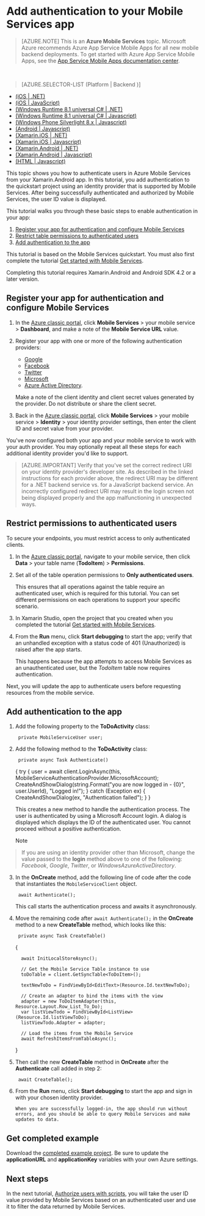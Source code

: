 <properties
    pageTitle="Get started with authentication (Xamarin.Android) - Mobile Services"
    description="Learn how to use authentication in your Azure Mobile Services app for Xamarin.Android."
    services="mobile-services"
    documentationCenter="xamarin"
    manager="dwrede"
    authors="lindydonna"
    editor=""/>

<tags
    ms.service="mobile-services"
    ms.workload="mobile"
    ms.tgt_pltfrm="mobile-xamarin-android"
    ms.devlang="dotnet"
    ms.topic="article"
    ms.date="11/30/2015" 
    ms.author="donnam"/>

# Add authentication to your Mobile Services app
>[AZURE.NOTE] This is an **Azure Mobile Services** topic.  Microsoft Azure recommends Azure App Service Mobile Apps for all new mobile backend deployments.
To get started with Azure App Service Mobile Apps, see the [App Service Mobile Apps documentation center](/documentation/services/app-service/mobile).


&nbsp;

> [AZURE.SELECTOR-LIST (Platform | Backend )]
- [(iOS | .NET)](../articles/mobile-services-dotnet-backend-ios-get-started-users.md)
- [(iOS | JavaScript)](../articles/mobile-services-ios-get-started-users.md)
- [(Windows Runtime 8.1 universal C# | .NET)](../articles/mobile-services-dotnet-backend-windows-universal-dotnet-get-started-users.md)
- [(Windows Runtime 8.1 universal C# | Javascript)](../articles/mobile-services-javascript-backend-windows-universal-dotnet-get-started-users.md)
- [(Windows Phone Silverlight 8.x | Javascript)](../articles/mobile-services-windows-phone-get-started-users.md)
- [(Android | Javascript)](../articles/mobile-services-android-get-started-users.md)
- [(Xamarin.iOS | .NET)](../articles/mobile-services-dotnet-backend-xamarin-ios-get-started-users.md)
- [(Xamarin.iOS | Javascript)](../articles/partner-xamarin-mobile-services-ios-get-started-users.md)
- [(Xamarin.Android | .NET)](../articles/mobile-services-dotnet-backend-xamarin-android-get-started-users.md)
- [(Xamarin.Android | Javascript)](../articles/partner-xamarin-mobile-services-android-get-started-users.md)
- [(HTML | Javascript)](../articles/mobile-services-html-get-started-users.md)


<p>This topic shows you how to authenticate users in Azure Mobile Services from your Xamarin.Android app. In this tutorial, you add authentication to the quickstart project using an identity provider that is supported by Mobile Services. After being successfully authenticated and authorized by Mobile Services, the user ID value is displayed.</p>

This tutorial walks you through these basic steps to enable authentication in your app:

1. [Register your app for authentication and configure Mobile Services](#register.md)
2. [Restrict table permissions to authenticated users](#permissions.md)
3. [Add authentication to the app](#add-authentication.md)

This tutorial is based on the Mobile Services quickstart. You must also first complete the tutorial [Get started with Mobile Services](partner-xamarin-mobile-services-android-get-started.md).

Completing this tutorial requires Xamarin.Android and Android SDK 4.2 or a later version.

## <a name="register"></a>Register your app for authentication and configure Mobile Services

1. In the [Azure classic portal](https://manage.windowsazure.com/), click **Mobile Services** > your mobile service > **Dashboard**, and make a note of the **Mobile Service URL** value.

2. Register your app with one or more of the following authentication providers:
   * [Google](mobile-services-how-to-register-google-authentication.md)
   * [Facebook](mobile-services-how-to-register-facebook-authentication.md)
   * [Twitter](mobile-services-how-to-register-twitter-authentication.md)
   * [Microsoft](mobile-services-how-to-register-microsoft-authentication.md)
   * [Azure Active Directory](mobile-services-how-to-register-active-directory-authentication.md). 
   
    Make a note of the client identity and client secret values generated by the provider. Do not distribute or share the client secret.

3. Back in the [Azure classic portal](https://manage.windowsazure.com/), click **Mobile Services** > your mobile service > **Identity** > your identity provider settings, then enter the client ID and secret value from your provider. 
 
You've now configured both your app and your mobile service to work with your auth provider. You may optionally repeat all these steps for each additional identity provider you'd like to support.

> [AZURE.IMPORTANT] Verify that you've set the correct redirect URI on your identity provider's developer site. As described in the linked instructions for each provider above, the redirect URI may be different for a .NET backend service vs. for a JavaScript backend service. An incorrectly configured redirect URI may result in the login screen not being displayed properly and the app malfunctioning in unexpected ways.


## <a name="permissions"></a>Restrict permissions to authenticated users

To secure your endpoints, you must restrict access to only authenticated clients. 

1. In the [Azure classic portal](https://manage.windowsazure.com/), navigate to your mobile service, then click  **Data** > your table name (**TodoItem**) > **Permissions**. 

2. Set all of the table operation permissions to **Only authenticated users**. 

	 This ensures that all operations against the table require an authenticated user, which is required for this tutorial. You can set different permissions on each operations to support your specific scenario.  


1. In Xamarin Studio, open the project that you created when you completed the tutorial [Get started with Mobile Services](partner-xamarin-mobile-services-android-get-started.md).

2. From the **Run** menu, click **Start debugging** to start the app; verify that an unhandled exception with a status code of 401 (Unauthorized) is raised after the app starts.

     This happens because the app attempts to access Mobile Services as an unauthenticated user, but the *TodoItem* table now requires authentication.


Next, you will update the app to authenticate users before requesting resources from the mobile service.

## <a name="add-authentication"></a>Add authentication to the app
1. Add the following property to the **ToDoActivity** class:

        private MobileServiceUser user;
2. Add the following method to the **ToDoActivity** class:

        private async Task Authenticate()
     {
         try
         {
             user = await client.LoginAsync(this, MobileServiceAuthenticationProvider.MicrosoftAccount);
             CreateAndShowDialog(string.Format("you are now logged in - {0}", user.UserId), "Logged in!");
         }
         catch (Exception ex)
         {
             CreateAndShowDialog(ex, "Authentication failed");
         }
     }

    This creates a new method to handle the authentication process. The user is authenticated by using a Microsoft Account login. A dialog is displayed which displays the ID of the authenticated user. You cannot proceed without a positive authentication.

   > [!NOTE]
> If you are using an identity provider other than Microsoft, change the value passed to the **login** method above to one of the following: _Facebook_, _Google_, _Twitter_, or _WindowsAzureActiveDirectory_.
> 
3. In the **OnCreate** method, add the following line of code after the code that instantiates the `MobileServiceClient` object.

        await Authenticate();

    This call starts the authentication process and awaits it asynchronously.

4. Move the remaining code after `await Authenticate();` in the **OnCreate** method to a new **CreateTable** method, which looks like this:

        private async Task CreateTable()
     {

         await InitLocalStoreAsync();

         // Get the Mobile Service Table instance to use
         toDoTable = client.GetSyncTable<ToDoItem>();

         textNewToDo = FindViewById<EditText>(Resource.Id.textNewToDo);

         // Create an adapter to bind the items with the view
         adapter = new ToDoItemAdapter(this, Resource.Layout.Row_List_To_Do);
         var listViewTodo = FindViewById<ListView>(Resource.Id.listViewToDo);
         listViewTodo.Adapter = adapter;

         // Load the items from the Mobile Service
         await RefreshItemsFromTableAsync();
     }
5. Then call the new **CreateTable** method in **OnCreate** after the **Authenticate** call added in step 2:

        await CreateTable();



1. From the **Run** menu, click **Start debugging** to start the app and sign in with your chosen identity provider.

       When you are successfully logged-in, the app should run without errors, and you should be able to query Mobile Services and make updates to data.


## Get completed example
Download the [completed example project](http://go.microsoft.com/fwlink/p/?LinkId=331328). Be sure to update the **applicationURL** and **applicationKey** variables with your own Azure settings.

## <a name="next-steps"></a>Next steps
In the next tutorial, [Authorize users with scripts](mobile-services-javascript-backend-service-side-authorization.md), you will take the user ID value provided by Mobile Services based on an authenticated user and use it to filter the data returned by Mobile Services.

<!-- Anchors. -->

[Register your app for authentication and configure Mobile Services]: #register
[Restrict table permissions to authenticated users]: #permissions
[Add authentication to the app]: #add-authentication
[Next Steps]:#next-steps

<!-- Images. -->

[4]: ./media/partner-xamarin-mobile-services-android-get-started-users/mobile-services-selection.png
[5]: ./media/partner-xamarin-mobile-services-android-get-started-users/mobile-service-uri.png

[13]: ./media/partner-xamarin-mobile-services-android-get-started-users/mobile-identity-tab.png
[14]: ./media/partner-xamarin-mobile-services-android-get-started-users/mobile-portal-data-tables.png
[15]: ./media/partner-xamarin-mobile-services-android-get-started-users/mobile-portal-change-table-perms.png

<!-- URLs. -->

[Get started with Mobile Services]: partner-xamarin-mobile-services-android-get-started.md
[Authorize users with scripts]: mobile-services-javascript-backend-service-side-authorization.md
[completed example project]: http://go.microsoft.com/fwlink/p/?LinkId=331328
